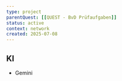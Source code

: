 ```yaml
---
type: project
parentQuest: [[QUEST - BvD Prüfaufgaben]]
status: active
context: network
created: 2025-07-08
---
```


## KI 
- Gemini